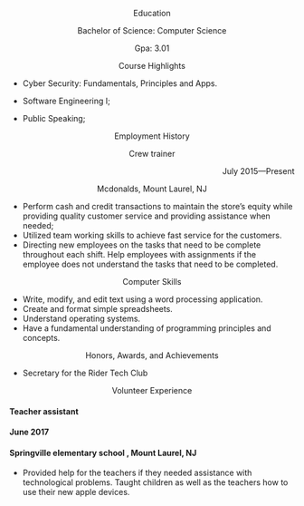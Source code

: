 <p align="center"> 
  Education
  
  <p align="center"> 
Bachelor of Science: Computer Science
    <p align="center">       
Gpa: 3.01 
    
<p align="center"> 
Course Highlights
  
* Cyber Security: Fundamentals, Principles and Apps.
  
* Software Engineering I; 

* Public Speaking;

<p align="center"> 
Employment History
    
<p align="center"> 
Crew trainer <p align="right">                                 July 2015—Present 
  
  
  <p align="center"> 
Mcdonalds, Mount Laurel, NJ
    
* Perform cash and credit transactions to maintain the store’s equity while providing quality customer service and providing assistance when needed;
* Utilized team working skills to achieve fast service for the customers.
* Directing new employees on the tasks that need to be complete throughout each shift. Help employees with assignments if the employee does not understand the tasks that need to be completed.
    
<p align="center"> 
Computer Skills
      
* Write, modify, and edit text using a word processing application.
* Create and format simple spreadsheets.
* Understand operating systems.
* Have a fundamental understanding of programming principles and concepts.
      
<p align="center"> 
Honors, Awards, and Achievements
        
* Secretary for the Rider Tech Club
  
<p align="center"> 
Volunteer Experience
  
#### Teacher assistant                                                                                                                               
#### June 2017
#### Springville elementary school , Mount Laurel, NJ
  
* Provided help for the teachers if they needed assistance with technological problems. 
Taught  children as well as the teachers how to use their new apple devices.

